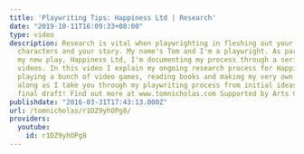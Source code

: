 ```yaml
---
title: 'Playwriting Tips: Happiness Ltd | Research'
date: "2019-10-11T16:09:33+08:00"
type: video
description: Research is vital when playwrighting in fleshing out your play, your
  characters and your story. My name's Tom and I'm a playwright. As part of writing
  my new play, Happiness Ltd, I'm documenting my process through a series of ten short
  videos. In this video I explain my ongoing research process for Happiness Ltd including
  playing a bunch of video games, reading books and making my very own game. Follow
  along as I take you through my playwriting process from initial ideas through to
  final draft! Find out more at www.tomnicholas.com Supported by Arts Council England.
publishdate: "2016-03-31T17:43:13.000Z"
url: /tomnicholas/r1DZ9yhOPg8/
providers:
  youtube:
    id: r1DZ9yhOPg8
---
```

